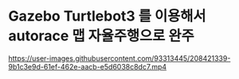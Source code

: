 
# Gazebo Turtlebot3 를 이용해서 autorace 맵 자율주행으로 완주


https://user-images.githubusercontent.com/93313445/208421339-9b1c3e9d-61ef-462e-aacb-e5d6038c8dc7.mp4

